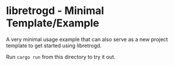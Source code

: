 # libretrogd - Minimal Template/Example

A very minimal usage example that can also serve as a new project template to get started using libretrogd.

Run `cargo run` from this directory to try it out.
